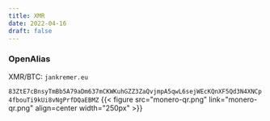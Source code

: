 ```yaml
---
title: XMR
date: 2022-04-16
draft: false
---
```

### OpenAlias

XMR/BTC: `jankremer.eu`

`83ZtE7cBnsyTmBb5A79aDm637mCKWKuhGZZ3ZaQvjmpA5qwL6sejWEcKQnXF5Qd3N4XNCp4fbouTi9kUi8vNgPrfDQaEBMZ`
{{< figure src="monero-qr.png" link="monero-qr.png" align=center width="250px" >}}